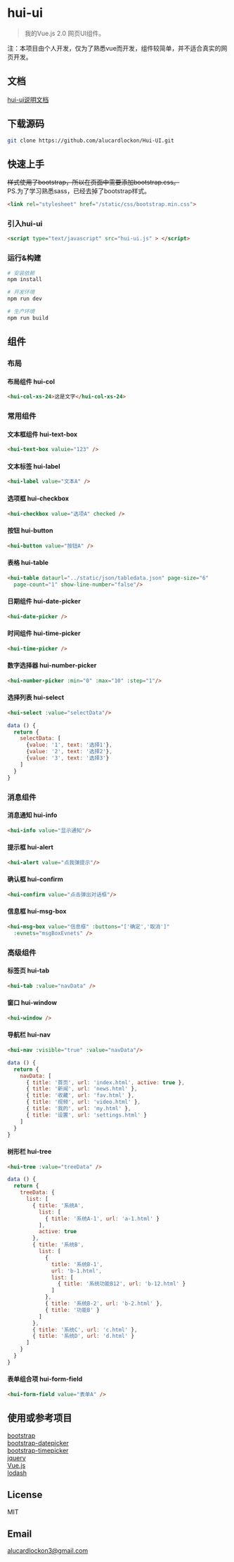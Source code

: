 # hui-ui

> 我的Vue.js 2.0 网页UI组件。

注：本项目由个人开发，仅为了熟悉vue而开发，组件较简单，并不适合真实的网页开发。  

## 文档

[hui-ui说明文档](docs/index.md)

## 下载源码

```bash
git clone https://github.com/alucardlockon/Hui-UI.git
```

## 快速上手
<del>样式使用了bootstrap，所以在页面中需要添加bootstrap.css。</del>  
PS.为了学习熟悉sass，已经去掉了bootstrap样式。  

```html
<link rel="stylesheet" href="/static/css/bootstrap.min.css">
```

### 引入hui-ui

```html
<script type="text/javascript" src="hui-ui.js" > </script>  
```
### 运行&构建

``` bash
# 安装依赖
npm install

# 开发环境
npm run dev

# 生产环境
npm run build
```

## 组件
### 布局
#### 布局组件 hui-col

```html
<hui-col-xs-24>这是文字</hui-col-xs-24>
```

### 常用组件
#### 文本框组件 hui-text-box 

```html
<hui-text-box valuie="123" />
```

#### 文本标签 hui-label  

```html
<hui-label value="文本A" /> 
```

#### 选项框 hui-checkbox  

```html
<hui-checkbox value="选项A" checked />
```

#### 按钮 hui-button  

```html
<hui-button value="按钮A" />
```

#### 表格 hui-table  

```html
<hui-table dataurl="../static/json/tabledata.json" page-size="6"
  page-count="1" show-line-number="false"/>
```
  
#### 日期组件 hui-date-picker  

```html
<hui-date-picker />
```
  
#### 时间组件 hui-time-picker  

```html
<hui-time-picker />
```
  
#### 数字选择器 hui-number-picker  

```html
<hui-number-picker :min="0" :max="10" :step="1"/>
```
  
#### 选择列表 hui-select  

```html
<hui-select :value="selectData"/>
```

```javascript
data () {
  return {
    selectData: [
      {value: '1', text: '选择1'},
      {value: '2', text: '选择2'},
      {value: '3', text: '选择3'}
    ]
  }
}
```

### 消息组件
#### 消息通知 hui-info  

```html
<hui-info value="显示通知"/>
```
  
#### 提示框 hui-alert  

```html
<hui-alert value="点我弹提示"/>
```

#### 确认框 hui-confirm  

```html
<hui-confirm value="点击弹出对话框"/>
```

#### 信息框 hui-msg-box  

```html
<hui-msg-box value="信息框" :buttons="['确定','取消']"
  :evnets="msgBoxEvnets" />
```

### 高级组件
#### 标签页 hui-tab  

```html
<hui-tab :value="navData" />
```
 
#### 窗口 hui-window  

```html
<hui-window />
```

#### 导航栏 hui-nav  

```html
<hui-nav :visible="true" :value="navData"/>
```

```javascript
data () {
  return {
    navData: [
      { title: '首页', url: 'index.html', active: true },
      { title: '新闻', url: 'news.html' },
      { title: '收藏', url: 'fav.html' },
      { title: '视频', url: 'video.html' },
      { title: '我的', url: 'my.html' },
      { title: '设置', url: 'settings.html' }
    ]
  }
}
```

#### 树形栏 hui-tree  

```html
<hui-tree :value="treeData" />
```

```javascript
data () {
  return {
    treeData: {
      list: [
        { title: '系统A',
          list: [
            { title: '系统A-1', url: 'a-1.html' }
          ],
          active: true
        },
        { title: '系统B',
          list: [
            {
              title: '系统B-1',
              url: 'b-1.html',
              list: [
                { title: '系统功能B12', url: 'b-12.html' }
              ]
            },
            { title: '系统B-2', url: 'b-2.html' },
            { title: '功能B' }
          ]
        },
        { title: '系统C', url: 'c.html' },
        { title: '系统D', url: 'd.html' }
      ]
    }
  }
}
```

#### 表单组合项 hui-form-field  

```html
<hui-form-field value="表单A" />
```

## 使用或参考项目
[bootstrap](https://github.com/twbs/bootstrap)  
[bootstrap-datepicker](https://github.com/uxsolutions/bootstrap-datepicker)   
[bootstrap-timepicker](https://github.com/jdewit/bootstrap-timepicker)  
[jquery](https://github.com/jquery/jquery)  
[Vue.js](https://github.com/vuejs/vue)  
[lodash](https://github.com/lodash/lodash)  

## License
MIT  

## Email
alucardlockon3@gmail.com  

